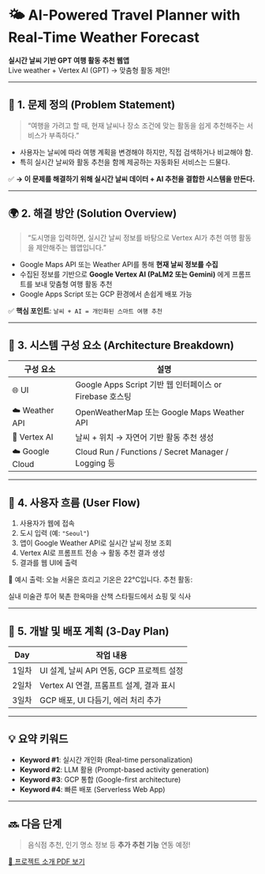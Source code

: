 # 🌤️ AI-Powered Travel Planner with Real-Time Weather Forecast

**실시간 날씨 기반 GPT 여행 활동 추천 웹앱**  
Live weather + Vertex AI (GPT) → 맞춤형 활동 제안!

---

## 🎯 1. 문제 정의 (Problem Statement)

> “여행을 가려고 할 때, 현재 날씨나 장소 조건에 맞는 활동을 쉽게 추천해주는 서비스가 부족하다.”

- 사용자는 날씨에 따라 여행 계획을 변경해야 하지만, 직접 검색하거나 비교해야 함.
- 특히 실시간 날씨와 활동 추천을 함께 제공하는 자동화된 서비스는 드물다.

✅ **→ 이 문제를 해결하기 위해 실시간 날씨 데이터 + AI 추천을 결합한 시스템을 만든다.**

---

## 🌍 2. 해결 방안 (Solution Overview)

> “도시명을 입력하면, 실시간 날씨 정보를 바탕으로 Vertex AI가 추천 여행 활동을 제안해주는 웹앱입니다.”

- Google Maps API 또는 Weather API를 통해 **현재 날씨 정보를 수집**
- 수집된 정보를 기반으로 **Google Vertex AI (PaLM2 또는 Gemini)** 에게 프롬프트를 보내 맞춤형 여행 활동 추천
- Google Apps Script 또는 GCP 환경에서 손쉽게 배포 가능

✅ **핵심 포인트**: `날씨 + AI = 개인화된 스마트 여행 추천`

---

## 🧱 3. 시스템 구성 요소 (Architecture Breakdown)

| 구성 요소         | 설명                                                |
|------------------|-----------------------------------------------------|
| 🌐 UI             | Google Apps Script 기반 웹 인터페이스 or Firebase 호스팅 |
| ☁️ Weather API    | OpenWeatherMap 또는 Google Maps Weather API         |
| 🧠 Vertex AI      | 날씨 + 위치 → 자연어 기반 활동 추천 생성            |
| ☁️ Google Cloud   | Cloud Run / Functions / Secret Manager / Logging 등 |

---

## 🔄 4. 사용자 흐름 (User Flow)

1. 사용자가 웹에 접속
2. 도시 입력 (예: `"Seoul"`)
3. 앱이 Google Weather API로 실시간 날씨 정보 조회
4. Vertex AI로 프롬프트 전송 → 활동 추천 결과 생성
5. 결과를 웹 UI에 출력

💬 예시 출력:
오늘 서울은 흐리고 기온은 22°C입니다.
추천 활동:

실내 미술관 투어
북촌 한옥마을 산책
스타필드에서 쇼핑 및 식사


---

## 📅 5. 개발 및 배포 계획 (3-Day Plan)

| Day    | 작업 내용                                      |
|--------|-----------------------------------------------|
| 1일차   | UI 설계, 날씨 API 연동, GCP 프로젝트 설정         |
| 2일차   | Vertex AI 연결, 프롬프트 설계, 결과 표시            |
| 3일차   | GCP 배포, UI 다듬기, 에러 처리 추가               |

---

## 💡 요약 키워드

- **Keyword #1**: 실시간 개인화 (Real-time personalization)
- **Keyword #2**: LLM 활용 (Prompt-based activity generation)
- **Keyword #3**: GCP 통합 (Google-first architecture)
- **Keyword #4**: 빠른 배포 (Serverless Web App)

---

## 🔜 다음 단계

> 음식점 추천, 인기 명소 정보 등 **추가 추천 기능** 연동 예정!


[📄 프로젝트 소개 PDF 보기](./JusTrip_final.pdf)
